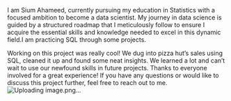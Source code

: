I am Sium Ahameed, currently pursuing my education in 
Statistics with a focused ambition to become a data scientist. 
My journey in data science is guided by a structured roadmap 
that I meticulously follow to ensure I acquire the essential skills and knowledge needed to excel in this dynamic field.I am practicing  SQL through some projects. 

Working on this project was really cool! We dug into pizza 
hut’s sales using SQL, cleaned it up and found some neat insights. 
We learned a lot and can’t wait to use our newfound skills in 
future projects. Thanks to everyone involved for a great experience!
If you have any questions or would like to discuss this project further, feel free to reach out to me. 
![Uploading image.png…]()
